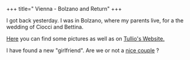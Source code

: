 +++
title=" Vienna - Bolzano and Return"
+++

I got back yesterday. I was in Bolzano, where my parents live, for a the wedding of Ciocci and Bettina.

[Here](http://basetta.pupazzo.org/gallery/v/2008CiocciBettinaWedding/) you can find some pictures as well as on [Tullio's Website.](http://tullio.pupazzo.org/gallery/main.php?g2_itemId=3865)

I have found a new "girlfriend". Are we or not a [nice couple](http://basetta.pupazzo.org/gallery/v/2008CiocciBettinaWedding/100B5752.jpg.html) ?
